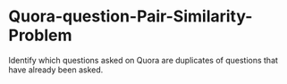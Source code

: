 # Quora-question-Pair-Similarity-Problem
Identify which questions asked on Quora are duplicates of questions that have already been asked.

